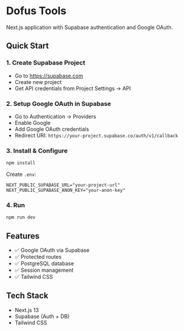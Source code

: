 # Dofus Tools

Next.js application with Supabase authentication and Google OAuth.

## Quick Start

### 1. Create Supabase Project
- Go to https://supabase.com
- Create new project
- Get API credentials from Project Settings → API

### 2. Setup Google OAuth in Supabase
- Go to Authentication → Providers
- Enable Google
- Add Google OAuth credentials
- Redirect URI: `https://your-project.supabase.co/auth/v1/callback`

### 3. Install & Configure
```bash
npm install
```

Create `.env`:
```env
NEXT_PUBLIC_SUPABASE_URL="your-project-url"
NEXT_PUBLIC_SUPABASE_ANON_KEY="your-anon-key"
```

### 4. Run
```bash
npm run dev
```

## Features
- ✅ Google OAuth via Supabase
- ✅ Protected routes
- ✅ PostgreSQL database
- ✅ Session management
- ✅ Tailwind CSS

## Tech Stack
- Next.js 13
- Supabase (Auth + DB)
- Tailwind CSS
